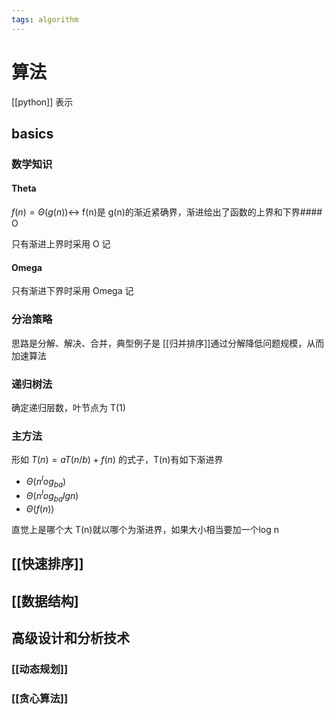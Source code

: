 ```yaml
---
tags: algorithm
---
```

# 算法

[[python]] 表示

## basics

### 数学知识

#### Theta

$f(n)=\Theta(g(n))\leftrightarrow$ f(n)是 g(n)的渐近紧确界，渐进给出了函数的上界和下界#### O

只有渐进上界时采用 O 记

#### Omega

只有渐进下界时采用 Omega 记

### 分治策略

思路是分解、解决、合并，典型例子是 [[归并排序]]通过分解降低问题规模，从而加速算法

### 递归树法

确定递归层数，叶节点为 T(1)

### 主方法

形如 $T(n)=aT(n/b)+f(n)$ 的式子，T(n)有如下渐进界

- $\Theta(n^log_{ba})$
- $\Theta(n^log_{ba}lg n)$
- $\Theta(f(n))$

直觉上是哪个大 T(n)就以哪个为渐进界，如果大小相当要加一个log n

## [[快速排序]]

## [[数据结构]

## 高级设计和分析技术

### [[动态规划]]

### [[贪心算法]]

